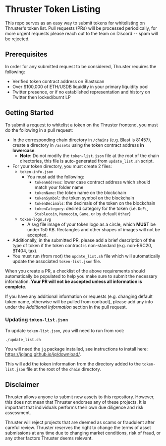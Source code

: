 # Thruster Token Listing
This repo serves as an easy way to submit tokens for whitelisting on Thruster's token list. Pull requests (PRs) will be processed periodically, for more urgent requests please reach out to the team on Discord -- spam will be rejected.

## Prerequisites
In order for any submitted request to be considered, Thruster requires the following:
- Verified token contract address on Blastscan
- Over $100,000 of ETH/USDB liquidity in your primary liquidity pool
- Twitter presence, or if no established representation and history on Twitter then locked/burnt LP

## Getting Started
To submit a request to whitelist a token on the Thruster frontend, you must do the following in a pull request:
- In the corresponding chain directory in `/chains` (e.g. Blast is 81457), create a directory in `/assets` using the token contract address **in lowercase**.
    - **Note:** Do not modify the `token-list.json` file at the root of the chain directories, this file is auto-generated from `update_list.sh` script.
- For your token directory, you must create 2 files:
    - `token-info.json`
        - You must add the following:
            - `tokenAddress`: lower case contract address which should match your folder name
            - `tokenName`: the token name on the blockchain
            - `tokenSymbol`: the token symbol on the blockchain
            - `tokenDecimals`: the decimals of the token on the blockchain
            - `tokenCategory`: desired category for the token (i.e. `DeFi`, `Stablecoin`, `Memecoin`, `Game`, or by default `Other`)
    - `token-logo.svg`
        - A svg file image of your token logo as a circle, which **MUST** be under 150 KB. Rectangles and other shapes of images will not be accepted.
- Additionally, in the submitted PR, please add a brief description of the type of token if the token contract is non-standard (e.g. non-ERC20, BT404, tax).
- You must run (from root) the `update_list.sh` file which will automatically update the associated `token-list.json` file.

When you create a PR, a checklist of the above requirements should automatically be populated to help you make sure to submit the necessary information. **Your PR will not be accepted unless all information is complete.**

If you have any additional information or requests (e.g. changing default token name, otherwise will be pulled from contract), please add any info under the *Additional Information* section in the pull request.

### Updating `token-list.json`
To update `token-list.json`, you will need to run from root:
```
./update_list.sh
```
You will need the `jq` package installed, see instructions to install here: https://jqlang.github.io/jq/download/.

This will add the token information from the directory added to the `token-list.json` file at the root of the `chain` directory.

## Disclaimer
Thruster allows anyone to submit new assets to this repository. However, this does not mean that Thruster endorses any of these projects. It is important that individuals performs their own due diligence and risk assessment.

Thruster will reject projects that are deemed as scams or fraudulent after careful review. Thruster reserves the right to change the terms of asset submissions at any time due to changing market conditions, risk of fraud, or any other factors Thruster deems relevant.
